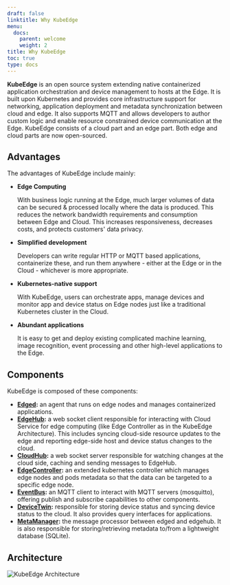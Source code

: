 ```yaml
---
draft: false
linktitle: Why KubeEdge
menu:
  docs:
    parent: welcome
    weight: 2
title: Why KubeEdge
toc: true
type: docs
---
```

**KubeEdge** is an open source system extending native containerized application orchestration and device management to hosts at the Edge. It is built upon Kubernetes and provides core infrastructure support for networking, application deployment and metadata synchronization between cloud and edge. It also supports MQTT and allows developers to author custom logic and enable resource constrained device communication at the Edge. KubeEdge consists of a cloud part and an edge part. Both edge and cloud parts are now open-sourced.

## Advantages

The advantages of KubeEdge include mainly:

* **Edge Computing**

     With business logic running at the Edge, much larger volumes of data can be secured & processed locally where the data is produced. This reduces the network bandwidth requirements and consumption between Edge and Cloud. This increases responsiveness, decreases costs, and protects customers' data privacy.

* **Simplified development**

     Developers can write regular HTTP or MQTT based applications, containerize these, and run them anywhere - either at the Edge or in the Cloud - whichever is more appropriate.

* **Kubernetes-native support**

     With KubeEdge, users can orchestrate apps, manage devices and monitor app and device status on Edge nodes just like a traditional Kubernetes cluster in the Cloud.

* **Abundant applications**

     It is easy to get and deploy existing complicated machine learning, image recognition, event processing and other high-level applications to the Edge.

## Components
KubeEdge is composed of these components:

- **[Edged](../architecture/edge/edged):** an agent that runs on edge nodes and manages containerized applications.
- **[EdgeHub](../architecture/edge/edgehub):** a web socket client responsible for interacting with Cloud Service for edge computing (like Edge Controller as in the KubeEdge Architecture). This includes syncing cloud-side resource updates to the edge and reporting edge-side host and device status changes to the cloud.
- **[CloudHub](../architecture/cloud/cloudhub):** a web socket server responsible for watching changes at the cloud side, caching and sending messages to EdgeHub.
- **[EdgeController](../architecture/cloud/edge_controller):** an extended kubernetes controller which manages edge nodes and pods metadata so that the data can be targeted to a specific edge node.
- **[EventBus](../architecture/edge/eventbus):** an MQTT client to interact with MQTT servers (mosquitto), offering publish and subscribe capabilities to other components.
- **[DeviceTwin](../architecture/edge/devicetwin):** responsible for storing device status and syncing device status to the cloud. It also provides query interfaces for applications.
- **[MetaManager](../architecture/edge/metamanager):** the message processor between edged and edgehub. It is also responsible for storing/retrieving metadata to/from a lightweight database (SQLite).

## Architecture

![KubeEdge Architecture](/img/kubeedge_arch.png)
